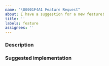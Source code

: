```yaml
---
name: "\U0001F4A1 Feature Request"
about: I have a suggestion for a new feature!
title: ''
labels: feature
assignees: ''
---
```


### Description

<!-- What feature would you like to see implemented? -->

### Suggested implementation

<!-- Do you have an idea of how this could be implemented? -->
